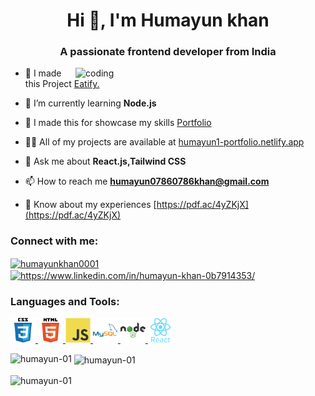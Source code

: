 <h1 align="center">Hi 👋, I'm Humayun khan</h1>
<h3 align="center">A passionate frontend developer from India</h3>

<img align="right" alt="coding" width="400" src="https://media.giphy.com/media/3o7aCTfyhYawdOXcFW/giphy.gif
">

- 🔭 I made this Project [Eatify.](humayun-food.netlify.app)

- 🌱 I’m currently learning **Node.js**

- 🔭 I made this for showcase my skills [Portfolio](humayun1-portfolio.netlify.app)

- 👨‍💻 All of my projects are available at [humayun1-portfolio.netlify.app](humayun1-portfolio.netlify.app)

- 💬 Ask me about **React.js,Tailwind CSS**

- 📫 How to reach me **humayun07860786khan@gmail.com**

- 📄 Know about my experiences [https://pdf.ac/4yZKjX](https://pdf.ac/4yZKjX)

<h3 align="left">Connect with me:</h3>
<p align="left">
<a href="https://twitter.com/humayunkhan0001" target="blank"><img align="center" src="https://raw.githubusercontent.com/rahuldkjain/github-profile-readme-generator/master/src/images/icons/Social/twitter.svg" alt="humayunkhan0001" height="30" width="40" /></a>
<a href="https://linkedin.com/in/https://www.linkedin.com/in/humayun-khan-0b7914353/" target="blank"><img align="center" src="https://raw.githubusercontent.com/rahuldkjain/github-profile-readme-generator/master/src/images/icons/Social/linked-in-alt.svg" alt="https://www.linkedin.com/in/humayun-khan-0b7914353/" height="30" width="40" /></a>
</p>

<h3 align="left">Languages and Tools:</h3>
<p align="left"> <a href="https://www.w3schools.com/css/" target="_blank" rel="noreferrer"> <img src="https://raw.githubusercontent.com/devicons/devicon/master/icons/css3/css3-original-wordmark.svg" alt="css3" width="40" height="40"/> </a> <a href="https://www.w3.org/html/" target="_blank" rel="noreferrer"> <img src="https://raw.githubusercontent.com/devicons/devicon/master/icons/html5/html5-original-wordmark.svg" alt="html5" width="40" height="40"/> </a> <a href="https://developer.mozilla.org/en-US/docs/Web/JavaScript" target="_blank" rel="noreferrer"> <img src="https://raw.githubusercontent.com/devicons/devicon/master/icons/javascript/javascript-original.svg" alt="javascript" width="40" height="40"/> </a> <a href="https://www.mysql.com/" target="_blank" rel="noreferrer"> <img src="https://raw.githubusercontent.com/devicons/devicon/master/icons/mysql/mysql-original-wordmark.svg" alt="mysql" width="40" height="40"/> </a> <a href="https://nodejs.org" target="_blank" rel="noreferrer"> <img src="https://raw.githubusercontent.com/devicons/devicon/master/icons/nodejs/nodejs-original-wordmark.svg" alt="nodejs" width="40" height="40"/> </a> <a href="https://reactjs.org/" target="_blank" rel="noreferrer"> <img src="https://raw.githubusercontent.com/devicons/devicon/master/icons/react/react-original-wordmark.svg" alt="react" width="40" height="40"/> </a> </p>

<p><img align="left" src="https://github-readme-stats.vercel.app/api/top-langs?username=humayun-01&show_icons=true&locale=en&layout=compact" alt="humayun-01" /></p>

<p>&nbsp;<img align="center" src="https://github-readme-stats.vercel.app/api?username=humayun-01&show_icons=true&locale=en" alt="humayun-01" /></p>

<p><img align="center" src="https://github-readme-streak-stats.herokuapp.com/?user=humayun-01&" alt="humayun-01" /></p>
